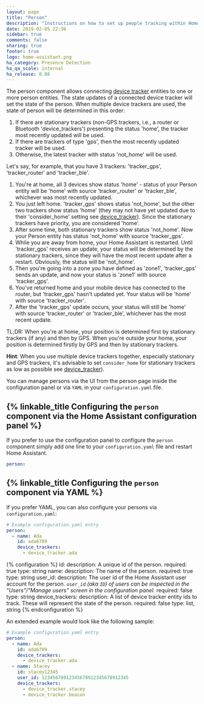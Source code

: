 ```yaml
---
layout: page
title: "Person"
description: "Instructions on how to set up people tracking within Home Assistant."
date: 2019-02-05 22:36
sidebar: true
comments: false
sharing: true
footer: true
logo: home-assistant.png
ha_category: Presence Detection
ha_qa_scale: internal
ha_release: 0.88
---
```


The person component allows connecting [device tracker](https://www.home-assistant.io/components/device_tracker/) entities to one or more person entities. The state updates of a connected device tracker will set the state of the person. When multiple device trackers are used, the state of person will be determined in this order:

1. If there are stationary trackers (non-GPS trackers, i.e., a router or Bluetooth 'device_trackers') presenting the status 'home', the tracker most recently updated will be used.
2. If there are trackers of type 'gps', then the most recently updated tracker will be used.
3. Otherwise, the latest tracker with status 'not_home' will be used.

Let's say, for example, that you have 3 trackers: 'tracker_gps', 'tracker_router' and 'tracker_ble'.

1. You're at home, all 3 devices show status 'home' - status of your Person entity will be 'home' with source 'tracker_router' or 'tracker_ble', whichever was most recently updated.
2. You just left home. 'tracker_gps' shows status 'not_home', but the other two trackers show status 'home' (they may not have yet updated due to their 'consider_home' setting see [device_tracker](https://www.home-assistant.io/components/device_tracker/#configuring-a-device_tracker-platform)). Since the stationary trackers have priority, you are considered 'home'.
3. After some time, both stationary trackers show status 'not_home'. Now your Person entity has status 'not_home' with source 'tracker_gps'.
4. While you are away from home, your Home Assistant is restarted. Until 'tracker_gps' receives an update, your status will be determined by the stationary trackers, since they will have the most recent update after a restart. Obviously, the status will be 'not_home'.
5. Then you're going into a zone you have defined as 'zone1', 'tracker_gps' sends an update, and now your status is 'zone1' with source 'tracker_gps'.
6. You've returned home and your mobile device has connected to the router, but 'tracker_gps' hasn't updated yet. Your status will be 'home' with source 'tracker_router'.
7. After the 'tracker_gps' update occurs, your status will still be 'home' with source 'tracker_router' or 'tracker_ble', whichever has the most recent update.

TL;DR: When you're at home, your position is determined first by stationary trackers (if any) and then by GPS. When you're outside your home, your position is determined firstly by GPS and then by stationary trackers.


**Hint**: When you use multiple device trackers together, especially stationary and GPS trackers, it's advisable to set `consider_home` for stationary trackers as low as possible see [device_tracker](https://www.home-assistant.io/components/device_tracker/#configuring-a-device_tracker-platform)).


You can manage persons via the UI from the person page inside the configuration panel or via `YAML` in your `configuration.yaml` file.

## {% linkable_title Configuring the `person` component via the Home Assistant configuration panel %}

If you prefer to use the configuration panel to configure the `person` component simply add one line to your `configuration.yaml` file and restart Home Assistant.

```yaml
person:
```

## {% linkable_title Configuring the `person` component via YAML %}

If you prefer YAML, you can also configure your persons via `configuration.yaml`:

```yaml
# Example configuration.yaml entry
person:
  - name: Ada
    id: ada6789
    device_trackers:
      - device_tracker.ada
```

{% configuration %}
  id:
    description: A unique id of the person.
    required: true
    type: string
  name:
    description: The name of the person.
    required: true
    type: string
  user_id:
    description: The user id of the Home Assistant user account for the person. *`user_id` (aka `ID`) of users can be inspected in the "Users"/"Manage users" screen in the configuration panel.*
    required: false
    type: string
  device_trackers:
    description: A list of device tracker entity ids to track. These will represent the state of the person.
    required: false
    type: list, string
{% endconfiguration %}


An extended example would look like the following sample:

```yaml
# Example configuration.yaml entry
person:
  - name: Ada
    id: ada6789
    device_trackers:
      - device_tracker.ada
  - name: Stacey
    id: stacey12345
    user_id: 12345678912345678912345678912345
    device_trackers:
      - device_tracker.stacey
      - device_tracker.beacon
```
